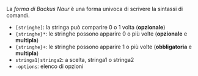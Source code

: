 La _forma di Backus Naur_ è una forma univoca di scrivere la sintassi di comandi.

- `[stringhe]`: la stringa può comparire 0 o 1 volta (**opzionale**)
- `{stringhe}*`: le stringhe possono apparire 0 o più volte (**opzionale** e **multipla**)
- `{stringhe}+`: le stringhe possono apparire 1 o più volte (**obbligatoria** e **multipla**)
- `stringa1|stringa2`: a scelta, stringa1 o stringa2
- `-options`: elenco di opzioni
